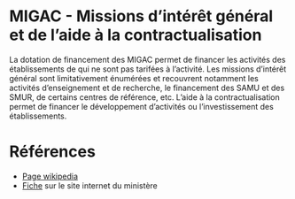 # MIGAC - Missions d’intérêt général et de l’aide à la contractualisation 
<!-- SPDX-License-Identifier: MPL-2.0 -->

La dotation de financement des MIGAC permet de financer les activités des établissements de <PreviewPage text="MCO" link="MCO.html" /> qui ne sont pas tarifées à l’activité. 
Les missions d’intérêt général sont limitativement énumérées et recouvrent notamment les activités d’enseignement et de recherche, le financement des SAMU et des SMUR, de certains centres de référence, etc. 
L’aide à la contractualisation permet de financer le développement d’activités ou l’investissement des établissements.

# Références

- [Page wikipedia](https://fr.wikipedia.org/wiki/Missions_d%27int%C3%A9r%C3%AAt_g%C3%A9n%C3%A9ral_et_d%27aide_%C3%A0_la_contractualisation)
- [Fiche](https://solidarites-sante.gouv.fr/professionnels/gerer-un-etablissement-de-sante-medico-social/financement/financement-des-etablissements-de-sante-10795/financement-des-etablissements-de-sante-glossaire/article/missions-d-interet-general-et-de-l-aide-a-la-contractualisation-migac-dotation) sur le site internet du ministère
